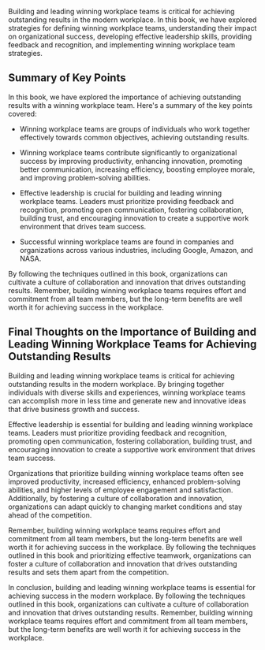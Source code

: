 
Building and leading winning workplace teams is critical for achieving outstanding results in the modern workplace. In this book, we have explored strategies for defining winning workplace teams, understanding their impact on organizational success, developing effective leadership skills, providing feedback and recognition, and implementing winning workplace team strategies.

## Summary of Key Points

In this book, we have explored the importance of achieving outstanding results with a winning workplace team. Here's a summary of the key points covered:

* Winning workplace teams are groups of individuals who work together effectively towards common objectives, achieving outstanding results.

* Winning workplace teams contribute significantly to organizational success by improving productivity, enhancing innovation, promoting better communication, increasing efficiency, boosting employee morale, and improving problem-solving abilities.

* Effective leadership is crucial for building and leading winning workplace teams. Leaders must prioritize providing feedback and recognition, promoting open communication, fostering collaboration, building trust, and encouraging innovation to create a supportive work environment that drives team success.

* Successful winning workplace teams are found in companies and organizations across various industries, including Google, Amazon, and NASA.

By following the techniques outlined in this book, organizations can cultivate a culture of collaboration and innovation that drives outstanding results. Remember, building winning workplace teams requires effort and commitment from all team members, but the long-term benefits are well worth it for achieving success in the workplace.

## Final Thoughts on the Importance of Building and Leading Winning Workplace Teams for Achieving Outstanding Results

Building and leading winning workplace teams is critical for achieving outstanding results in the modern workplace. By bringing together individuals with diverse skills and experiences, winning workplace teams can accomplish more in less time and generate new and innovative ideas that drive business growth and success.

Effective leadership is essential for building and leading winning workplace teams. Leaders must prioritize providing feedback and recognition, promoting open communication, fostering collaboration, building trust, and encouraging innovation to create a supportive work environment that drives team success.

Organizations that prioritize building winning workplace teams often see improved productivity, increased efficiency, enhanced problem-solving abilities, and higher levels of employee engagement and satisfaction. Additionally, by fostering a culture of collaboration and innovation, organizations can adapt quickly to changing market conditions and stay ahead of the competition.

Remember, building winning workplace teams requires effort and commitment from all team members, but the long-term benefits are well worth it for achieving success in the workplace. By following the techniques outlined in this book and prioritizing effective teamwork, organizations can foster a culture of collaboration and innovation that drives outstanding results and sets them apart from the competition.

In conclusion, building and leading winning workplace teams is essential for achieving success in the modern workplace. By following the techniques outlined in this book, organizations can cultivate a culture of collaboration and innovation that drives outstanding results. Remember, building winning workplace teams requires effort and commitment from all team members, but the long-term benefits are well worth it for achieving success in the workplace.

